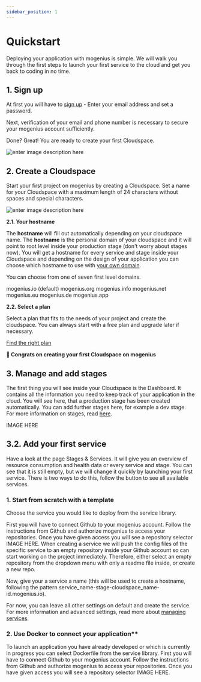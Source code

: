 ```yaml
---
sidebar_position: 1
---
```


# Quickstart
Deploying your application with mogenius is simple. We will walk you through the first steps to launch your first service to the cloud and get you back to coding in no time.

## **1. Sign up​**
At first you will have to [sign up](https://studio.mogenius.com/user/registration) - Enter your email address and set a password.

Next, verification of your email and phone number is necessary to secure your mogenius account sufficiently.

Done? Great! You are ready to create your first Cloudspace.

![enter image description here](https://api.mogenius.com/file/id/115e92a0-6daa-4b15-9420-438448351d89)

## **2. Create a Cloudspace**

Start your first project on mogenius by creating a Cloudspace. Set a name for your Cloudspace with a maximum length of 24 characters without spaces and special characters.

![enter image description here](https://api.mogenius.com/file/id/a8c2aaca-fbe7-401a-bf63-0c99024e2c94)

**2.1. Your hostname**

The **hostname** will fill out automatically depending on your cloudspace name. The **hostname** is the personal domain of your cloudspace and it will point to root level inside your production stage (don't worry about stages now). You will get a hostname for every service and stage inside your Cloudspace and depending on the design of your application you can choose which hostname to use with [your own domain](#).

You can choose from one of seven first level domains.

mogenius.io (default)
mogenius.org
mogenius.info
mogenius.net
mogenius.eu
mogenius.de
mogenius.app

**2.2. Select a plan**

Select a plan that fits to the needs of your project and create the cloudspace. You can always start with a free plan and upgrade later if necessary.

[Find the right plan](#)

**🥳 Congrats on creating your first Cloudspace on mogenius**

## **3. Manage and add stages**

The first thing you will see inside your Cloudspace is the Dashboard. It contains all the information you need to keep track of your application in the cloud. You will see here, that a production stage has been created automatically. You can add further stages here, for example a dev stage. For more information on stages, read [here](#).

IMAGE HERE

## **3.2. Add your first service**

Have a look at the page Stages & Services. It will give you an overview of resource consumption and health data or every service and stage. You can see that it is still empty, but we will change it quickly by launching your first service. There is two ways to do this, follow the button to see all available services.

### 1. Start from scratch with a template

Choose the service you would like to deploy from the service library.

First you will have to connect Github to your mogenius account. Follow the instructions from Github and authorize mogenius to access your repositories. Once you have given access you will see a repository selector IMAGE HERE. When creating a service we will push the config files of the specific service to an empty repository inside your Github account so can start working on the project immediately. Therefore, either select an empty repository from the dropdown menu with only a readme file inside, or create a new repo.

Now, give your a service a name (this will be used to create a hostname, following the pattern service_name-stage-cloudspace_name-id.mogenius.io).

For now, you can leave all other settings on default and create the service. For more information and advanced settings, read more about [managing services](#).

### 2. Use Docker to connect your application**

To launch an application you have already developed or which is currently in progress you can select Dockerfile from the service library. First you will have to connect Github to your mogenius account. Follow the instructions from Github and authorize mogenius to access your repositories. Once you have given access you will see a repository selector IMAGE HERE. 
